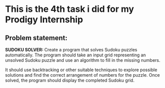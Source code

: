 <h1>This is the 4th task i did for my Prodigy Internship</h1>

<h2>Problem statement:</h2> 
<p><b>SUDOKU SOLVER: </b>Create a program that solves Sudoku puzzles automatically. The program should take an input grid representing an unsolved Sudoku puzzle and use an algorithm to fill in the missing numbers.

It should use backtracking or other suitable techniques to explore possible solutions and find the correct arrangement of numbers for the puzzle. Once solved, the program should display the completed Sudoku grid.</p>



